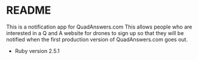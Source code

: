 # README
This is a notification app for QuadAnswers.com
This allows people who are interested in a Q and A website for drones to sign up so that
they will be notified when the first production version of QuadAnswers.com goes out.

* Ruby version
2.5.1

